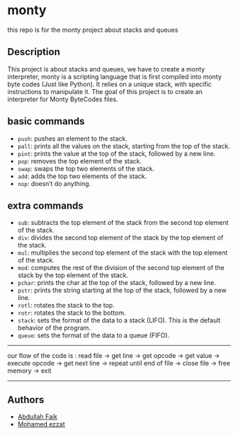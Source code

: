 # monty
this repo is for the monty project about stacks and queues

## Description
This project is about stacks and queues, we have to create a monty interpreter, monty is a scripting language that is first compiled into monty byte codes (Just like Python). It relies on a unique stack, with specific instructions to manipulate it. The goal of this project is to create an interpreter for Monty ByteCodes files.

## basic commands
- `push`: pushes an element to the stack.
- `pall`: prints all the values on the stack, starting from the top of the stack.
- `pint`: prints the value at the top of the stack, followed by a new line.
- `pop`: removes the top element of the stack.
- `swap`: swaps the top two elements of the stack.
- `add`: adds the top two elements of the stack.
- `nop`: doesn’t do anything.

## extra commands
- `sub`: subtracts the top element of the stack from the second top element of the stack.
- `div`: divides the second top element of the stack by the top element of the stack.
- `mul`: multiplies the second top element of the stack with the top element of the stack.
- `mod`: computes the rest of the division of the second top element of the stack by the top element of the stack.
- `pchar`: prints the char at the top of the stack, followed by a new line.
- `pstr`: prints the string starting at the top of the stack, followed by a new line.
- `rotl`: rotates the stack to the top.
- `rotr`: rotates the stack to the bottom.
- `stack`: sets the format of the data to a stack (LIFO). This is the default behavior of the program.
- `queue`: sets the format of the data to a queue (FIFO).

---
our flow of the code is :
read file -> get line -> get opcode -> get value -> execute opcode -> get next line -> repeat until end of file
-> close file -> free memory -> exit

---

## Authors
- [Abdullah Faik](https://github.com/Abdullah-Faik)
- [Mohamed ezzat](https://github.com/mohvmedezzvt)

